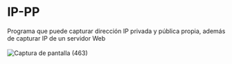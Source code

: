 # IP-PP
Programa que puede capturar dirección IP privada y pública propia, además de capturar IP de un servidor Web<br><br>
![Captura de pantalla (463)](https://user-images.githubusercontent.com/79738875/109427147-3f684300-79ae-11eb-9537-81b156692e05.png)
